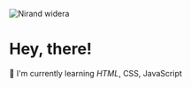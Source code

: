 ![Nirand widera](https://github.com/nirandwidera/nirandwidera/assets/148047457/3b2ea584-41d3-4aa2-a006-d144adcbcc0e)
# Hey, there!
🌱 I'm currently learning *HTML*, CSS, JavaScript



